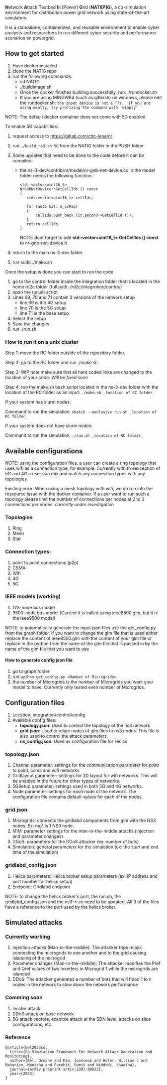 **N**etwork **A**ttack **T**estbed **I**n [Power] **G**rid (**NATI[P]G**), a co-simulation environment for distribution power grid network using state-of-the-art simulators.

It is a standalone, containerized, and reusable environment to enable cyber analysts and researchers to run different cyber security and performance scenarios on powergrid. 

## How to get started
1. Have docker installed
2. clone the NATIG repo
3. run the following commands:
   - cd NATIG
   - ./buildimage.sh 
   - Once the docker finishes building successfully, run: ./rundocker.sh
   - If you are using MINGW64 (such as gitbash) on windows, please edit the rundocker.sh: ```the input device is not a TTY.  If you are using mintty, try prefixing the command with 'winpty' ```

     


NOTE: The default docker container does not come with 5G enabled


To enable 5G capabilities:
1. request access to https://gitlab.com/cttc-lena/nr
2. run ``` ./build_ns3.sh 5G ``` from the NATIG folder in the PUSH folder
3. Some updates that need to be done to the code before it can be compiled:
   - the ns-3-dev/contrib/nr/model/nr-gnb-net-device.cc in the model folder needs the following function:   
     ```
     std::vector<uint16_t>
     NrGnbNetDevice::GetCellIds () const
     {
	    std::vector<uint16_t> cellIds;
	
	    for (auto &it: m_ccMap)
	    {
		    cellIds.push_back (it.second->GetCellId ());
	    }
	    return cellIds;
     }
     ```
     
     NOTE: dont forget to add **std::vector<uint16_t> GetCellIds () const** to nr-gnb-net-device.h
  
4. return to the main ns-3-dev folder
5. run sudo ./make.sh


Once the setup is done you can start to run the code
1. go to the control folder inside the integration folder that is located in the home rd2c folder (full path: _/rd2c/integration/control_)
2. open the run.sh script
3. Lines 69, 70 and 71 contain 3 versions of the network setup
   - line 69 is the 4G setup
   - line 70 is the 5G setup
   - line 71 is the base setup
4. Select the setup
5. Save the changes
6. run ./run.sh


### How to run it on a unix cluster

Step 1: move the RC folder outside of the repository folder. 

Step 2: go to the RC folder and run ./make.sh

Step 3: WIP note make sure that all hard coded links are changed to the location of your code. _Will be fixed soon_ 

Step 4: run the make.sh bash script located in the ns-3-dev folder with the location of the RC folder as an input: ` ./make.sh _location of RC folder_ `

If your system has slurm nodes:

Command to run the simulation: ` sbatch --exclusive run.sh _location of RC folder_ `

If your system does not have slurm nodes:

Command to run the simulation: ` ./run.sh _location of RC folder_ `

## Available configurations

NOTE: using the configuration files, a user can create a ring topology that uses wifi as a connection type, for example. Currently with th eexception of 5G and 4G a user can mix and match any connection types with any topologies.

Existing error: When using a mesh topology with wifi, we do run into the ressource issue with the docker container. If a user want to run such a topology please limit the number of connections per nodes at 2 to 3 connections per nodes. *currently under investigation*

### Topologies
1. Ring
2. Mesh
3. Star

### Connection types:
1. point to point connections (p2p)
2. CSMA
3. Wifi
5. 4G
6. 5G

### IEEE models (working)
1. 123-node bus model
2. 9500-node bus model (Current it is called using ieee8500.glm, but it is the ieee9500 model)

NOTE: to automatically generate the input json files use the get\_config.py from the graph folder. If you want to change the glm file that is used either replace the content of ieee8500.glm with the content of your glm file or replace in the python from the name of the glm file that is passed in by the name of the glm file that you want to use

#### How to generate config json file
1. go to graph folder
2. run ``` python get_config.py <Number of Microgrids> ```
3. the number of Microgrids is the number of Microgrids you want your model to have. Currently only tested even number of Microgrids. 

## Configuration files

1. Location: integration/control/config
2. Available config files:
   - **topology.json**: Used to control the topology of the ns3 network
   - **grid.json**: Used to relate nodes of glm files to ns3 nodes. This file is also used to control the attack parameters.
   - **ns_config.json**: Used as configuration file for Helics

### topology.json
1. Channel parameter: settings for the communication parameter for point to point, csma and wifi networks
2. Gridlayout parameter: settings for 2D layout for wifi networks. This will be enabled in the future for other types of networks. 
3. 5GSetup parameter: settings used in both 5G and 4G networks.
4. Node parameter: settings for each node of the network. The configuration file contains default values for each of the nodes. 

### grid.json
1. Microgrids: connects the gridlabd components from glm with the NS3 nodes. Ex: mg1 is 1 NS3 node.
2. MIM: parameter settings for the man-in-the-middle attacks (injection and parameter changes) 
3. DDoS: parameters for the DDoS attacker (ex: number of bots)
4. Simulation: general parameters for the simulation (ex: the start and end time of the simulation)

### gridlabd\_config.json
1. Helics parameters: Helics broker setup parameters (ex: IP address and port number for helics setup)
2. Endpoint: Gridlabd endpoint

NOTE: to change the helics broker's port, the run.sh, the gridlabd\_config.json and the ns3-*.cc need to be updated. All 3 of the files have a reference to the port used by the helics broker. 

## Simulated attacks

### Currently working
1. Injection attacks (Man-in-the-middle): The attacker trips relays connecting the microgrids to one another and to the grid causing islanding of the microgrid 
2. Parameter changes (Man-in-the-middle): The attacker modifies the Pref and Qref values of two inverters in Microgrid 1 while the microgrids are islanded
3. DDoS: The attacker generates a number of bots that will flood 1 to n nodes in the network to slow down the network performance

### Comming soon
1. Insider attack
2. DDoS attack on base network
3. 5G attack vectors, example attack at the SDN level, attacks on slice configurations, etc.


### Reference
```
@article{bel2023co,
  title={Co-Simulation Framework For Network Attack Generation and Monitoring},
  author={Bel, Oceane and Kim, Joonseok and Hofer, William J and Maharjan, Manisha and Purohit, Sumit and Niddodi, Shwetha},
  journal={arXiv preprint arXiv:2307.09633},
  year={2023}
}
```
